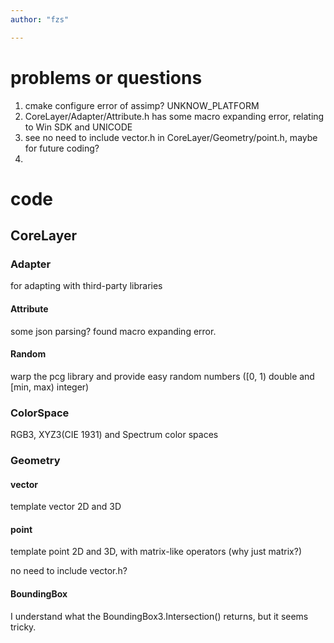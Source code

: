 ```yaml
---
author: "fzs"

---
```


# problems or questions

1. cmake configure error of assimp? UNKNOW_PLATFORM
2. CoreLayer/Adapter/Attribute.h has some macro expanding error, relating to Win SDK and UNICODE
3. see no need to include vector.h in CoreLayer/Geometry/point.h, maybe for future coding?
4. 

# code

## CoreLayer

### Adapter

for adapting with third-party libraries

#### Attribute

some json parsing? found macro expanding error.

#### Random

warp the pcg library and provide easy random numbers ([0, 1) double and [min, max) integer)

### ColorSpace

RGB3, XYZ3(CIE 1931) and Spectrum color spaces

### Geometry

#### vector

template vector 2D and 3D

#### point

template point 2D and 3D, with matrix-like operators (why just matrix?)

no need to include vector.h?

#### BoundingBox

I understand what the BoundingBox3.Intersection() returns, but it seems tricky.

